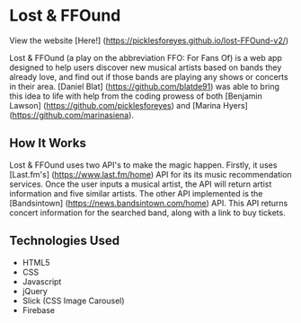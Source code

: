 # Lost & FFOund

View the website [Here!] (https://picklesforeyes.github.io/lost-FFOund-v2/)

Lost & FFOund (a play on the abbreviation FFO: For Fans Of) is a web app designed to help users discover new musical artists based on bands they already love, and find out if those bands are playing any shows or concerts in their area. [Daniel Blat] (https://github.com/blatde91) was able to bring this idea to life with help from the coding prowess of both [Benjamin Lawson] (https://github.com/picklesforeyes) and [Marina Hyers] (https://github.com/marinasiena).

## How It Works

Lost & FFOund uses two API's to make the magic happen. Firstly, it uses [Last.fm's] (https://www.last.fm/home) API for its its music recommendation services. Once the user inputs a musical artist, the API will return artist information and five similar artists. The other API implemented is the [Bandsintown] (https://news.bandsintown.com/home) API. This API returns concert information for the searched band, along with a link to buy tickets.

## Technologies Used
- HTML5
- CSS
- Javascript
- jQuery
- Slick (CSS Image Carousel)
- Firebase


